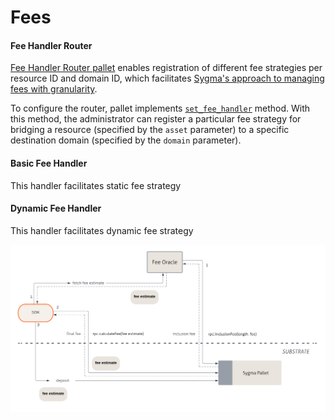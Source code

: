 # Fees


#### Fee Handler Router

[Fee Handler Router pallet](https://github.com/sygmaprotocol/sygma-substrate-pallets/blob/main/fee-handler-router/src/lib.rs) enables registration of different fee strategies per resource ID and domain ID, which facilitates [Sygma's approach to managing fees with granularity](https://github.com/sygmaprotocol/sygma-relayer/blob/main/docs/general/Fees.md#fees).

To configure the router, pallet implements [`set_fee_handler`](https://github.com/sygmaprotocol/sygma-substrate-pallets/blob/main/fee-handler-router/src/lib.rs#L77) method. With this method, the administrator can register a particular fee strategy for bridging a resource (specified by the `asset` parameter) to a specific destination domain (specified by the `domain` parameter).

#### Basic Fee Handler

This handler facilitates static fee strategy

#### Dynamic Fee Handler

This handler facilitates dynamic fee strategy

![](/docs/resources/dynamic-fees-substrate.png)
